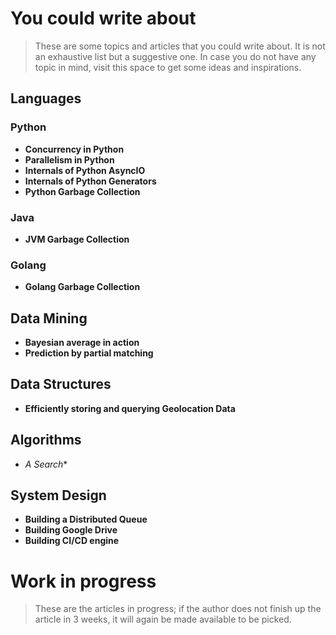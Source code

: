 # You could write about
> These are some topics and articles that you could write about. It is not an exhaustive list but a suggestive one. In case you do not have any topic in mind, visit this space to get some ideas and inspirations.

## Languages

### Python
 - **Concurrency in Python**
 - **Parallelism in Python**
 - **Internals of Python AsyncIO**
 - **Internals of Python Generators**
 - **Python Garbage Collection**

### Java
 - **JVM Garbage Collection**

### Golang
 - **Golang Garbage Collection**

## Data Mining
 - **Bayesian average in action**
 - **Prediction by partial matching**

## Data Structures
 - **Efficiently storing and querying Geolocation Data**

## Algorithms
 - **A* Search**

## System Design
 - **Building a Distributed Queue**
 - **Building Google Drive**
 - **Building CI/CD engine**

# Work in progress
> These are the articles in progress; if the author does not finish up the article in 3 weeks, it will again be made available to be picked.
